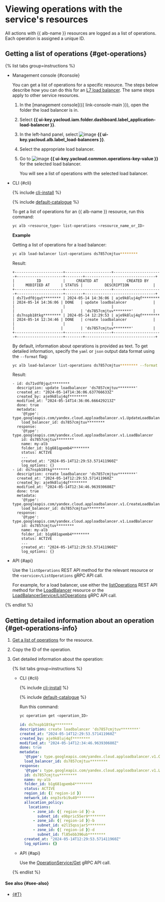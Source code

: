 # Viewing operations with the service's resources

All actions with {{ alb-name }} resources are logged as a list of operations. Each operation is assigned a unique ID.

## Getting a list of operations {#get-operations}

{% list tabs group=instructions %}

- Management console {#console}

  You can get a list of operations for a specific resource. The steps below describe how you can do this for an [L7 load balancer](../concepts/application-load-balancer.md). The same steps apply to other service resources.

  1. In the [management console]({{ link-console-main }}), open the folder the load balancer is in.
  1. Select **{{ ui-key.yacloud.iam.folder.dashboard.label_application-load-balancer }}**.
  1. In the left-hand panel, select ![image](../../_assets/console-icons/branches-down.svg) **{{ ui-key.yacloud.alb.label_load-balancers }}**.
  1. Select the appropriate load balancer.
  1. Go to ![image](../../_assets/console-icons/list-check.svg) **{{ ui-key.yacloud.common.operations-key-value }}** for the selected load balancer.

     You will see a list of operations with the selected load balancer.

- CLI {#cli}

  {% include [cli-install](../../_includes/cli-install.md) %}

  {% include [default-catalogue](../../_includes/default-catalogue.md) %}

  To get a list of operations for an {{ alb-name }} resource, run this command:

  ```bash
  yc alb <resource_type> list-operations <resource_name_or_ID>
  ```

  **Example**

  Getting a list of operations for a load balancer:

  ```bash
  yc alb load-balancer list-operations ds7857cmjtuv********
  ```

  Result:

  ```text
  +----------------------+---------------------+----------------------+---------------------+--------+--------------------------------+
  |          ID          |     CREATED AT      |      CREATED BY      |     MODIFIED AT     | STATUS |          DESCRIPTION           |
  +----------------------+---------------------+----------------------+---------------------+--------+--------------------------------+
  | ds71vdf0jqut******** | 2024-05-14 14:36:06 | aje9k8luj4qf******** | 2024-05-14 14:36:06 | DONE   | update loadbalancer            |
  |                      |                     |                      |                     |        | 'ds7857cmjtuv********'         |
  | ds7nspb18tkg******** | 2024-05-14 12:29:53 | aje9k8luj4qf******** | 2024-05-14 12:34:46 | DONE   | create loadbalancer            |
  |                      |                     |                      |                     |        | 'ds7857cmjtuv********'         |
  +----------------------+---------------------+----------------------+---------------------+--------+--------------------------------+
  ```

  By default, information about operations is provided as text. To get detailed information, specify the `yaml` or `json` output data format using the `--format` flag:

  ```bash
  yc alb load-balancer list-operations ds7857cmjtuv******** --format yaml
  ```

  Result:

  ```text
  - id: ds71vdf0jqut********
    description: update loadbalancer 'ds7857cmjtuv********'
    created_at: "2024-05-14T14:36:06.637766633Z"
    created_by: aje9k8luj4qf********
    modified_at: "2024-05-14T14:36:06.666429213Z"
    done: true
    metadata:
      '@type': type.googleapis.com/yandex.cloud.apploadbalancer.v1.UpdateLoadBalancerMetadata
      load_balancer_id: ds7857cmjtuv********
    response:
      '@type': type.googleapis.com/yandex.cloud.apploadbalancer.v1.LoadBalancer
      id: ds7857cmjtuv********
      name: my-alb
      folder_id: b1g681qpemb4********
      status: ACTIVE
      ...
      created_at: "2024-05-14T12:29:53.571411960Z"
      log_options: {}
  - id: ds7nspb18tkg********
    description: create loadbalancer 'ds7857cmjtuv********'
    created_at: "2024-05-14T12:29:53.571411960Z"
    created_by: aje9k8luj4qf********
    modified_at: "2024-05-14T12:34:46.963930680Z"
    done: true
    metadata:
      '@type': type.googleapis.com/yandex.cloud.apploadbalancer.v1.CreateLoadBalancerMetadata
      load_balancer_id: ds7857cmjtuv********
    response:
      '@type': type.googleapis.com/yandex.cloud.apploadbalancer.v1.LoadBalancer
      id: ds7857cmjtuv********
      name: my-alb
      folder_id: b1g681qpemb4********
      status: ACTIVE
      ...
      created_at: "2024-05-14T12:29:53.571411960Z"
      log_options: {}
  ```

- API {#api}

  Use the `listOperations` REST API method for the relevant resource or the `<service>/ListOperations` gRPC API call.

  For example, for a load balancer, use either the [listOperations](../api-ref/LoadBalancer/listOperations.md) REST API method for the [LoadBalancer](../api-ref/LoadBalancer/index.md) resource or the [LoadBalancerService/ListOperations](../api-ref/grpc/load_balancer_service.md#ListOperations) gRPC API call.

{% endlist %}

## Getting detailed information about an operation {#get-operations-info}

1. [Get a list of operations](#get-operations) for the resource.
1. Copy the ID of the operation.
1. Get detailed information about the operation:

   {% list tabs group=instructions %}

   - CLI {#cli}

     {% include [cli-install](../../_includes/cli-install.md) %}

     {% include [default-catalogue](../../_includes/default-catalogue.md) %}

     Run this command:

     ```bash
     yc operation get <operation_ID>
     ```

     ```yaml
     id: ds7nspb18tkg********
     description: create loadbalancer 'ds7857cmjtuv********'
     created_at: "2024-05-14T12:29:53.571411960Z"
     created_by: aje9k8luj4qf********
     modified_at: "2024-05-14T12:34:46.963930680Z"
     done: true
     metadata:
       '@type': type.googleapis.com/yandex.cloud.apploadbalancer.v1.CreateLoadBalancerMetadata
       load_balancer_id: ds7857cmjtuv********
     response:
       '@type': type.googleapis.com/yandex.cloud.apploadbalancer.v1.LoadBalancer
       id: ds7857cmjtuv********
       name: my-alb
       folder_id: b1g681qpemb4********
       status: ACTIVE
       region_id: {{ region-id }}
       network_id: enp3srbi9u49********
       allocation_policy:
         locations:
           - zone_id: {{ region-id }}-a
             subnet_id: e9bpric55er9********
           - zone_id: {{ region-id }}-b
             subnet_id: e2l15qssjar5********
           - zone_id: {{ region-id }}-d
             subnet_id: fl85ebb396ub********
       created_at: "2024-05-14T12:29:53.571411960Z"
       log_options: {}
     ```

   - API {#api}

     Use the [OperationService/Get](../api-ref/grpc/operation_service.md#Get) gRPC API call.

   {% endlist %}

#### See also {#see-also}

* [{#T}](../../api-design-guide/concepts/about-async.md)
